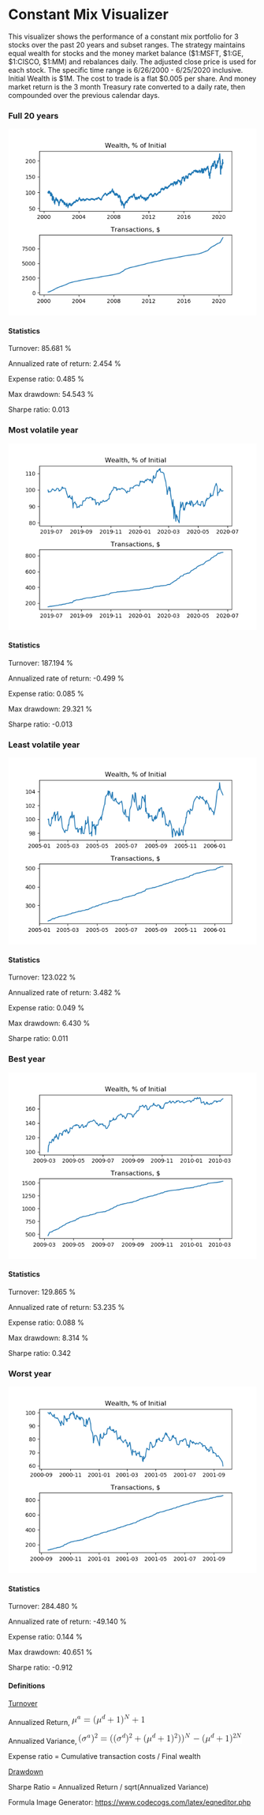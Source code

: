 # Constant Mix Visualizer

This visualizer shows the performance of a constant mix portfolio for 3 stocks over the past 20 years and subset ranges. The strategy maintains equal wealth for stocks and the money market balance ($1:MSFT, $1:GE, $1:CISCO, $1:MM) and rebalances daily. The adjusted close price is used for each stock. The specific time range is 6/26/2000 - 6/25/2020 inclusive. Initial Wealth is $1M. The cost to trade is a flat $0.005 per share. And money market return is the 3 month Treasury rate converted to a daily rate, then compounded over the previous calendar days.

### Full 20 years
![Full 20](images/full_20.png) 

#### Statistics

Turnover: 85.681 %

Annualized rate of return: 2.454 %

Expense ratio: 0.485 %

Max drawdown: 54.543 %

Sharpe ratio: 0.013

### Most volatile year
![Most Volatile](images/most_volatile.png) 

#### Statistics

Turnover: 187.194 %

Annualized rate of return: -0.499 %

Expense ratio: 0.085 %

Max drawdown: 29.321 %

Sharpe ratio: -0.013

### Least volatile year
![Least Volatile](images/least_volatile.png) 

#### Statistics

Turnover: 123.022 %

Annualized rate of return: 3.482 %

Expense ratio: 0.049 %

Max drawdown: 6.430 %

Sharpe ratio: 0.011

### Best year
![Best Year](images/best_year.png) 

#### Statistics

Turnover: 129.865 %

Annualized rate of return: 53.235 %

Expense ratio: 0.088 %

Max drawdown: 8.314 %

Sharpe ratio: 0.342

### Worst year
![Worst Year](images/worst_year.png) 

#### Statistics

Turnover: 284.480 %

Annualized rate of return: -49.140 %

Expense ratio: 0.144 %

Max drawdown: 40.651 %

Sharpe ratio: -0.912

#### Definitions
[Turnover](https://www.investopedia.com/terms/a/annual-turnover.asp)

Annualized Return, ![Annualized Return](images/annualized_return.png) 

Annualized Variance, ![Annualized Variance](images/annualized_variance.png) 

Expense ratio = Cumulative transaction costs / Final wealth

[Drawdown](https://en.wikipedia.org/wiki/Drawdown_(economics))

Sharpe Ratio  = Annualized Return / sqrt(Annualized Variance)

Formula Image Generator: https://www.codecogs.com/latex/eqneditor.php
